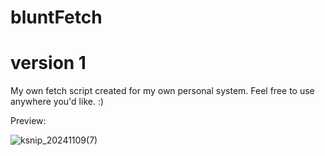 # bluntFetch

# version 1

My own fetch script created for my own personal system.
Feel free to use anywhere you'd like. :)

Preview:

![ksnip_20241109(7)](https://github.com/user-attachments/assets/e0edef28-45c9-4da7-86fd-143dc959b305)
